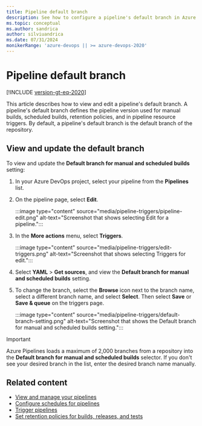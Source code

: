 ```yaml
---
title: Pipeline default branch
description: See how to configure a pipeline's default branch in Azure Pipelines.
ms.topic: conceptual
ms.author: sandrica
author: silviuandrica
ms.date: 07/31/2024
monikerRange: 'azure-devops || >= azure-devops-2020'
---
```


# Pipeline default branch

[!INCLUDE [version-gt-eq-2020](../../includes/version-gt-eq-2020.md)]

This article describes how to view and edit a pipeline's default branch. A pipeline's default branch defines the pipeline version used for manual builds, scheduled builds, retention policies, and in pipeline resource triggers. By default, a pipeline's default branch is the default branch of the repository.

## View and update the default branch

To view and update the **Default branch for manual and scheduled builds** setting:

1. In your Azure DevOps project, select your pipeline from the **Pipelines** list.
1. On the pipeline page, select **Edit**.

   :::image type="content" source="media/pipeline-triggers/pipeline-edit.png" alt-text="Screenshot that shows selecting Edit for a pipeline."::: 

1. In the **More actions** menu, select **Triggers**.

   :::image type="content" source="media/pipeline-triggers/edit-triggers.png" alt-text="Screenshot that shows selecting Triggers for edit."::: 

1. Select **YAML** > **Get sources**, and view the **Default branch for manual and scheduled builds** setting.

1. To change the branch, select the **Browse** icon next to the branch name, select a different branch name, and select **Select**. Then select **Save** or **Save & queue** on the triggers page.

   :::image type="content" source="media/pipeline-triggers/default-branch-setting.png" alt-text="Screenshot that shows the Default branch for manual and scheduled builds setting."::: 

> [!IMPORTANT]
> Azure Pipelines loads a maximum of 2,000 branches from a repository into the **Default branch for manual and scheduled builds** selector. If you don't see your desired branch in the list, enter the desired branch name manually.

## Related content
- [View and manage your pipelines](../create-first-pipeline.md#view-and-manage-your-pipelines)
- [Configure schedules for pipelines](scheduled-triggers.md)
- [Trigger pipelines](pipeline-triggers.md)
- [Set retention policies for builds, releases, and tests](../policies/retention.md)
